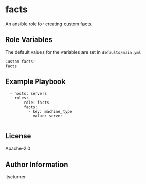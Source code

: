 facts
=====

An ansible role for creating custom facts.

Role Variables
--------------

The default values for the variables are set in `defaults/main.yml`
```
Custom facts:
facts
```

Example Playbook
----------------
```
  - hosts: servers
    roles:
      - role: facts
        facts:
          - key: machine_type
            value: server
    
```

License
-------

Apache-2.0

Author Information
------------------

itscturner
